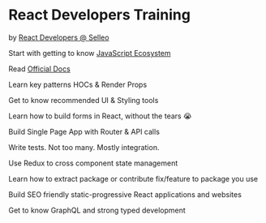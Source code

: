 # React Developers Training

by [React Developers @ Selleo](https://selleo.com)

Start with getting to know [JavaScript Ecosystem](https://tb.gitbooks.io/react-developers-training/content/chapter1.html)

Read [Official Docs](https://reactjs.org/docs/)

Learn key patterns HOCs & Render Props

Get to know recommended UI & Styling tools

Learn how to build forms in React, without the tears 😭

Build Single Page App with Router & API calls

Write tests. Not too many. Mostly integration.

Use Redux to cross component state management

Learn how to extract package or contribute fix/feature to package you use

Build SEO friendly static-progressive React applications and websites

Get to know GraphQL and strong typed development
